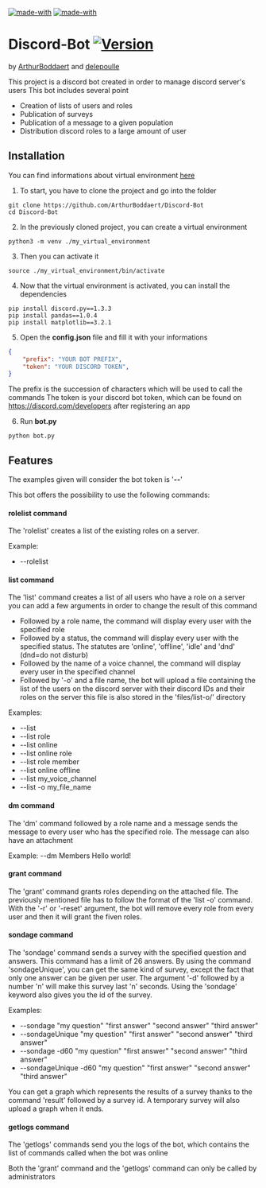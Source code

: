 [![made-with](https://img.shields.io/badge/Made%20with-Python_3.6_or_higher-1f425f.svg)](https://www.python.org/) [![made-with](https://img.shields.io/badge/Made%20with-Discord.py_1.3.3-1f425f.svg)](https://discordpy.readthedocs.io/en/latest/) 

# Discord-Bot [![Version](https://img.shields.io/badge/Version-1.0-yellow.svg)]()
by [ArthurBoddaert](https://github.com/ArthurBoddaert) and [delepoulle](https://github.com/delepoulle)

This project is a discord bot created in order to manage discord server's users
This bot includes several point
- Creation of lists of users and roles
- Publication of surveys
- Publication of a message to a given population
- Distribution discord roles to a large amount of user

## Installation

You can find informations about virtual environment [here](https://docs.python.org/3/library/venv.html)

1. To start, you have to clone the project and go into the folder
```
git clone https://github.com/ArthurBoddaert/Discord-Bot
cd Discord-Bot
```

2. In the previously cloned project, you can create a virtual environment
```
python3 -m venv ./my_virtual_environment
```

3. Then you can activate it
```
source ./my_virtual_environment/bin/activate
```

4. Now that the virtual environment is activated, you can install the dependencies
```
pip install discord.py==1.3.3
pip install pandas==1.0.4
pip install matplotlib==3.2.1
```

5. Open the **config.json** file and fill it with your informations
```json
{
	"prefix": "YOUR BOT PREFIX",
	"token": "YOUR DISCORD TOKEN",
}
```
The prefix is the succession of characters which will be used to call the commands
The token is your discord bot token, which can be found on https://discord.com/developers after registering an app

6. Run **bot.py**
```
python bot.py
```

## Features

The examples given will consider the bot token is '**--**'

This bot offers the possibility to use the following commands:

#### rolelist command

The 'rolelist' creates a list of the existing roles on a server.

Example: 
- --rolelist

#### list command

The 'list' command creates a list of all users who have a role on a server
you can add a few arguments in order to change the result of this command
- Followed by a role name, the command will display every user with the specified role
- Followed by a status, the command will display every user with the specified status. The statutes are 'online', 'offline', 'idle' and 'dnd' (dnd=do not disturb)
- Followed by the name of a voice channel, the command will display every user in the specified channel
- Followed by '-o' and a file name, the bot will upload a file containing the list of the users on the discord server with their discord IDs and their roles on the server this file is also stored in the 'files/list-o/' directory

Examples:
- --list
- --list role
- --list online
- --list online role
- --list role member
- --list online offline
- --list my_voice_channel
- --list -o my_file_name

#### dm command

The 'dm' command followed by a role name and a message sends the message to every user who has the specified role. The message can also have an attachment

Example:
	--dm Members Hello world!

#### grant command

The 'grant' command grants roles depending on the attached file. The previously mentioned file has to follow the format of the 'list -o' command.
With the '-r' or '-reset' argument, the bot will remove every role from every user and then it will grant the fiven roles.

#### sondage command

The 'sondage' command sends a survey with the specified question and answers.
This command has a limit of 26 answers.
By using the command 'sondageUnique', you can get the same kind of survey, except the fact that only one answer can be given per user.
The argument '-d' followed by a number 'n' will make this survey last 'n' seconds.
Using the 'sondage' keyword also gives you the id of the survey.

Examples:
- --sondage "my question" "first answer" "second answer" "third answer"  
- --sondageUnique "my question" "first answer" "second answer" "third answer"  
- --sondage -d60 "my question" "first answer" "second answer" "third answer"  
- --sondageUnique -d60 "my question" "first answer" "second answer" "third answer"  

You can get a graph which represents the results of a survey thanks to the command 'result' followed by a survey id. A temporary survey will also upload a graph when it ends.

#### getlogs command

The 'getlogs' commands send you the logs of the bot, which contains the list of commands called when the bot was online

Both the 'grant' command and the 'getlogs' command can only be called by administrators
